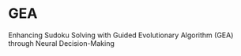 # GEA
Enhancing Sudoku Solving with Guided Evolutionary Algorithm (GEA) through Neural Decision-Making
